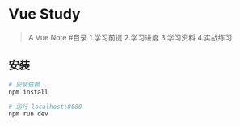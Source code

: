 # Vue Study 
> A Vue Note
#目录
 1.学习前提
 2.学习进度
 3.学习资料
 4.实战练习
## 安装

``` bash
# 安装依赖
npm install

# 运行 localhost:8080
npm run dev

```

